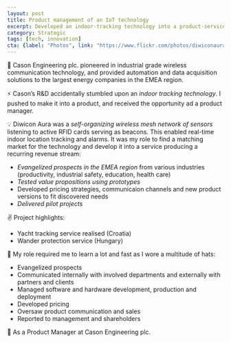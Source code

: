 ```yaml
---
layout: post
title: Product management of an IoT technology
excerpt: Developed an indoor-tracking technology into a product-service system
category: Strategic
tags: [tech, innovation]
cta: {label: "Photos", link: "https://www.flickr.com/photos/diwiconaura/"}
---
```


🏢 Cason Engineering plc. pioneered in industrial grade wireless communication technology, and provided automation and data acquisition solutions to the largest energy companies in the EMEA region.

⚡ Cason’s R&D accidentally stumbled upon an *indoor tracking technology*. I pushed to make it into a product, and received the opportunity ad a product manager.

💡 Diwicon Aura was a *self-organizing wireless mesh network of sensors* listening to active RFID cards serving as beacons. This enabled real-time indoor location tracking and alarms. It was my role to find a matching market for the technology and develop it into a service producing a recurring revenue stream:

- *Evangelized prospects in the EMEA region* from various industries (productivity, industrial safety, education, health care)
- *Tested value propositions using prototypes*
- Developed pricing strategies, communicaion channels and new product versions to fit discovered needs
- *Delivered pilot projects*

✌️ Project highlights:

- Yacht tracking service realised (Croatia)
- Wander protection service (Hungary)

💙 My role required me to learn a lot and fast as I wore a multitude of hats:

- Evangelized prospects
- Communicated internally with involved departments and externally with partners and clients
- Managed software and hardware development, production and deployment
- Developed pricing
- Oversaw product communication and sales
- Reported to management and shareholders

👥 As a Product Manager at Cason Engineering plc.
